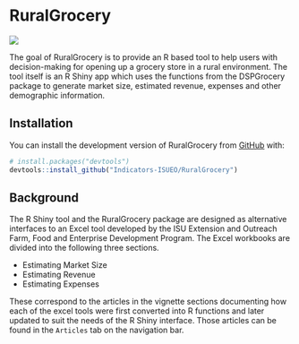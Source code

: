 
<!-- README.md is generated from README.Rmd. Please edit that file -->

# RuralGrocery

<!-- badges: start -->

![](https://img.shields.io/badge/-Under%20Development-yellow)
<!-- badges: end -->

The goal of RuralGrocery is to provide an R based tool to help users
with decision-making for opening up a grocery store in a rural
environment. The tool itself is an R Shiny app which uses the functions
from the DSPGrocery package to generate market size, estimated revenue,
expenses and other demographic information.

## Installation

You can install the development version of RuralGrocery from
[GitHub](https://github.com/) with:

``` r
# install.packages("devtools")
devtools::install_github("Indicators-ISUEO/RuralGrocery")
```

## Background

The R Shiny tool and the RuralGrocery package are designed as
alternative interfaces to an Excel tool developed by the ISU Extension
and Outreach Farm, Food and Enterprise Development Program. The Excel
workbooks are divided into the following three sections.

- Estimating Market Size
- Estimating Revenue
- Estimating Expenses

These correspond to the articles in the vignette sections documenting
how each of the excel tools were first converted into R functions and
later updated to suit the needs of the R Shiny interface. Those articles
can be found in the `Articles` tab on the navigation bar.
